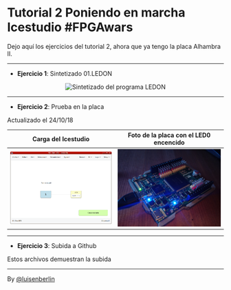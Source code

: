 # Tutorial 2 Poniendo en marcha Icestudio #FPGAwars

Dejo aquí los ejercicios del tutorial 2, ahora que ya tengo la placa Alhambra II.

---

* **Ejercicio 1**: Sintetizado 01.LEDON

<center>
<img src="./Tutorial-02-Ej1.png" alt="Sintetizado del programa LEDON" width="400"/>
</center>

---

* **Ejercicio 2**: Prueba en la placa

Actualizado el 24/10/18

| Carga del Icestudio | Foto de la placa con el LED0 encencido |
|--|--|
| <img src="./Tutorial-02-Ej2_CargaIcestudio.png" alt="Sintetizado y cargado en Icestudio" width="400"/> | <img src="./Tutorial-02-Ej2_Alhambra-con-led.jpg" alt="La Alhambra enciende el LED0" width="400"/>|

---

* **Ejercicio 3**: Subida a Github

Estos archivos demuestran la subida

---

By [@luisenberlin](http://twitter.com/luisenberlin)

